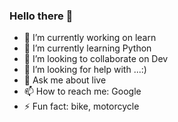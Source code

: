 ### Hello there 👋

- 🔭 I’m currently working on learn
- 🌱 I’m currently learning Python
- 👯 I’m looking to collaborate on Dev
- 🤔 I’m looking for help with ...:)
- 💬 Ask me about live
- 📫 How to reach me: Google
- ⚡ Fun fact: bike, motorcycle

